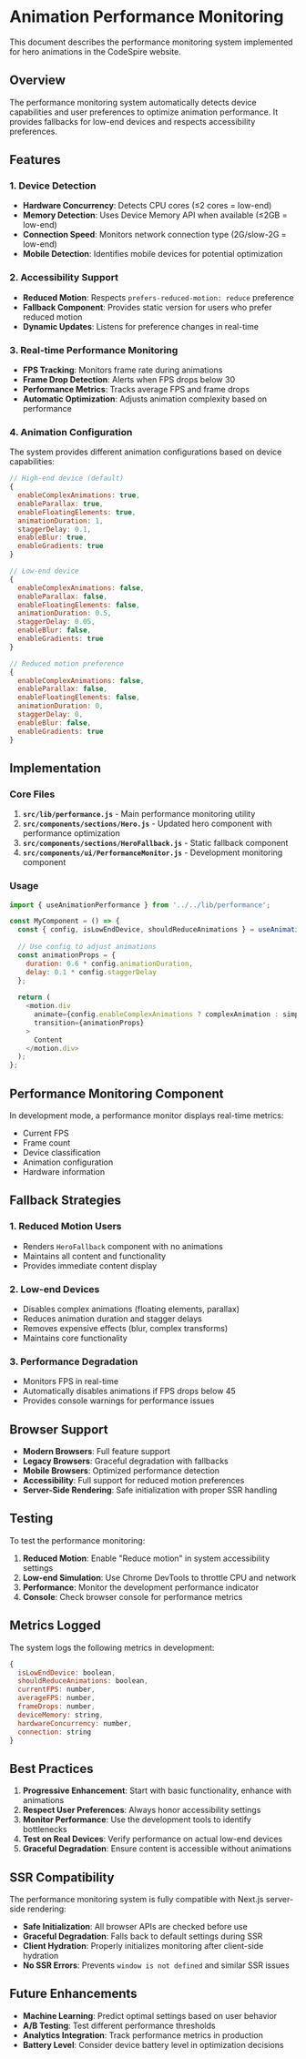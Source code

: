 # Animation Performance Monitoring

This document describes the performance monitoring system implemented for hero animations in the CodeSpire website.

## Overview

The performance monitoring system automatically detects device capabilities and user preferences to optimize animation performance. It provides fallbacks for low-end devices and respects accessibility preferences.

## Features

### 1. Device Detection
- **Hardware Concurrency**: Detects CPU cores (≤2 cores = low-end)
- **Memory Detection**: Uses Device Memory API when available (≤2GB = low-end)
- **Connection Speed**: Monitors network connection type (2G/slow-2G = low-end)
- **Mobile Detection**: Identifies mobile devices for potential optimization

### 2. Accessibility Support
- **Reduced Motion**: Respects `prefers-reduced-motion: reduce` preference
- **Fallback Component**: Provides static version for users who prefer reduced motion
- **Dynamic Updates**: Listens for preference changes in real-time

### 3. Real-time Performance Monitoring
- **FPS Tracking**: Monitors frame rate during animations
- **Frame Drop Detection**: Alerts when FPS drops below 30
- **Performance Metrics**: Tracks average FPS and frame drops
- **Automatic Optimization**: Adjusts animation complexity based on performance

### 4. Animation Configuration
The system provides different animation configurations based on device capabilities:

```javascript
// High-end device (default)
{
  enableComplexAnimations: true,
  enableParallax: true,
  enableFloatingElements: true,
  animationDuration: 1,
  staggerDelay: 0.1,
  enableBlur: true,
  enableGradients: true
}

// Low-end device
{
  enableComplexAnimations: false,
  enableParallax: false,
  enableFloatingElements: false,
  animationDuration: 0.5,
  staggerDelay: 0.05,
  enableBlur: false,
  enableGradients: true
}

// Reduced motion preference
{
  enableComplexAnimations: false,
  enableParallax: false,
  enableFloatingElements: false,
  animationDuration: 0,
  staggerDelay: 0,
  enableBlur: false,
  enableGradients: true
}
```

## Implementation

### Core Files

1. **`src/lib/performance.js`** - Main performance monitoring utility
2. **`src/components/sections/Hero.js`** - Updated hero component with performance optimization
3. **`src/components/sections/HeroFallback.js`** - Static fallback component
4. **`src/components/ui/PerformanceMonitor.js`** - Development monitoring component

### Usage

```javascript
import { useAnimationPerformance } from '../../lib/performance';

const MyComponent = () => {
  const { config, isLowEndDevice, shouldReduceAnimations } = useAnimationPerformance();
  
  // Use config to adjust animations
  const animationProps = {
    duration: 0.6 * config.animationDuration,
    delay: 0.1 * config.staggerDelay
  };
  
  return (
    <motion.div
      animate={config.enableComplexAnimations ? complexAnimation : simpleAnimation}
      transition={animationProps}
    >
      Content
    </motion.div>
  );
};
```

## Performance Monitoring Component

In development mode, a performance monitor displays real-time metrics:

- Current FPS
- Frame count
- Device classification
- Animation configuration
- Hardware information

## Fallback Strategies

### 1. Reduced Motion Users
- Renders `HeroFallback` component with no animations
- Maintains all content and functionality
- Provides immediate content display

### 2. Low-end Devices
- Disables complex animations (floating elements, parallax)
- Reduces animation duration and stagger delays
- Removes expensive effects (blur, complex transforms)
- Maintains core functionality

### 3. Performance Degradation
- Monitors FPS in real-time
- Automatically disables animations if FPS drops below 45
- Provides console warnings for performance issues

## Browser Support

- **Modern Browsers**: Full feature support
- **Legacy Browsers**: Graceful degradation with fallbacks
- **Mobile Browsers**: Optimized performance detection
- **Accessibility**: Full support for reduced motion preferences
- **Server-Side Rendering**: Safe initialization with proper SSR handling

## Testing

To test the performance monitoring:

1. **Reduced Motion**: Enable "Reduce motion" in system accessibility settings
2. **Low-end Simulation**: Use Chrome DevTools to throttle CPU and network
3. **Performance**: Monitor the development performance indicator
4. **Console**: Check browser console for performance metrics

## Metrics Logged

The system logs the following metrics in development:

```javascript
{
  isLowEndDevice: boolean,
  shouldReduceAnimations: boolean,
  currentFPS: number,
  averageFPS: number,
  frameDrops: number,
  deviceMemory: string,
  hardwareConcurrency: number,
  connection: string
}
```

## Best Practices

1. **Progressive Enhancement**: Start with basic functionality, enhance with animations
2. **Respect User Preferences**: Always honor accessibility settings
3. **Monitor Performance**: Use the development tools to identify bottlenecks
4. **Test on Real Devices**: Verify performance on actual low-end devices
5. **Graceful Degradation**: Ensure content is accessible without animations

## SSR Compatibility

The performance monitoring system is fully compatible with Next.js server-side rendering:

- **Safe Initialization**: All browser APIs are checked before use
- **Graceful Degradation**: Falls back to default settings during SSR
- **Client Hydration**: Properly initializes monitoring after client-side hydration
- **No SSR Errors**: Prevents `window is not defined` and similar SSR issues

## Future Enhancements

- **Machine Learning**: Predict optimal settings based on user behavior
- **A/B Testing**: Test different performance thresholds
- **Analytics Integration**: Track performance metrics in production
- **Battery Level**: Consider device battery level in optimization decisions